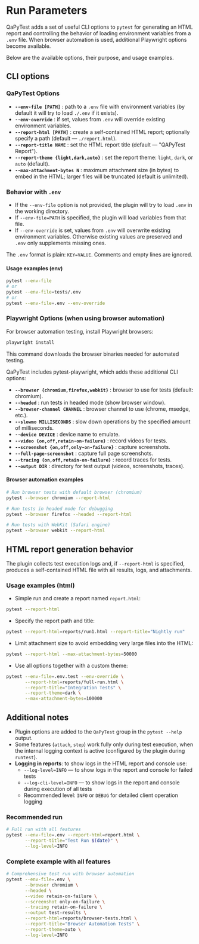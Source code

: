 # Run Parameters

QaPyTest adds a set of useful CLI options to `pytest` for generating an HTML
report and controlling the behavior of loading environment variables from
a `.env` file. When browser automation is used, additional Playwright options
become available.

Below are the available options, their purpose, and usage examples.

## CLI options

### QaPyTest Options

- **`--env-file [PATH]`** : path to a `.env` file with environment variables
  (by default it will try to load `./.env` if it exists).
- **`--env-override`** : if set, values from `.env` will override existing
  environment variables.
- **`--report-html [PATH]`** : create a self-contained HTML report; optionally
  specify a path (default — `./report.html`).
- **`--report-title NAME`** : set the HTML report title (default — "QAPyTest
  Report").
- **`--report-theme {light,dark,auto}`** : set the report theme: `light`,
  `dark`, or `auto` (default).
- **`--max-attachment-bytes N`** : maximum attachment size (in bytes) to embed
  in the HTML; larger files will be truncated (default is unlimited).

### Behavior with `.env`

- If the `--env-file` option is not provided, the plugin will try to load
  `.env` in the working directory.
- If `--env-file=PATH` is specified, the plugin will load variables from that
  file.
- If `--env-override` is set, values from `.env` will overwrite existing
  environment variables. Otherwise existing values are preserved and `.env`
  only supplements missing ones.

The `.env` format is plain: `KEY=VALUE`. Comments and empty lines are ignored.

#### Usage examples (env)

```bash
pytest --env-file
# or
pytest --env-file=tests/.env
# or
pytest --env-file=.env --env-override
```

### Playwright Options (when using browser automation)

For browser automation testing, install Playwright browsers:

```bash
playwright install
```

This command downloads the browser binaries needed for automated testing.

QaPyTest includes pytest-playwright, which adds these additional CLI options:

- **`--browser {chromium,firefox,webkit}`** : browser to use for tests
  (default: chromium).
- **`--headed`** : run tests in headed mode (show browser window).
- **`--browser-channel CHANNEL`** : browser channel to use (chrome, msedge, etc.).
- **`--slowmo MILLISECONDS`** : slow down operations by the specified amount
  of milliseconds.
- **`--device DEVICE`** : device name to emulate.
- **`--video {on,off,retain-on-failure}`** : record videos for tests.
- **`--screenshot {on,off,only-on-failure}`** : capture screenshots.
- **`--full-page-screenshot`** : capture full page screenshots.
- **`--tracing {on,off,retain-on-failure}`** : record traces for tests.
- **`--output DIR`** : directory for test output (videos, screenshots, traces).

#### Browser automation examples

```bash
# Run browser tests with default browser (chromium)
pytest --browser chromium --report-html

# Run tests in headed mode for debugging
pytest --browser firefox --headed --report-html

# Run tests with WebKit (Safari engine)
pytest --browser webkit --report-html
```

## HTML report generation behavior

The plugin collects test execution logs and, if `--report-html` is specified,
produces a self-contained HTML file with all results, logs, and attachments.

### Usage examples (html)

- Simple run and create a report named `report.html`:

```bash
pytest --report-html
```

- Specify the report path and title:

```bash
pytest --report-html=reports/run1.html --report-title="Nightly run"
```

- Limit attachment size to avoid embedding very large files into the HTML:

```bash
pytest --report-html --max-attachment-bytes=50000
```

- Use all options together with a custom theme:

```bash
pytest --env-file=.env.test --env-override \
       --report-html=reports/full-run.html \
       --report-title="Integration Tests" \
       --report-theme=dark \
       --max-attachment-bytes=100000
```

## Additional notes

- Plugin options are added to the `QaPyTest` group in the `pytest --help`
  output.
- Some features (`attach`, `step`) work fully only during test execution, when
  the internal logging context is active (configured by the plugin during
  `runtest`).
- **Logging in reports**: to show logs in the HTML report and console use:
  - `--log-level=INFO` — to show logs in the report and console for failed
    tests
  - `--log-cli-level=INFO` — to show logs in the report and console during
    execution of all tests
  - Recommended level: `INFO` or `DEBUG` for detailed client operation logging

### Recommended run

```bash
# Full run with all features
pytest --env-file=.env --report-html=report.html \
       --report-title="Test Run $(date)" \
       --log-level=INFO
```

### Complete example with all features

```bash
# Comprehensive test run with browser automation
pytest --env-file=.env \
       --browser chromium \
       --headed \
       --video retain-on-failure \
       --screenshot only-on-failure \
       --tracing retain-on-failure \
       --output test-results \
       --report-html=reports/browser-tests.html \
       --report-title="Browser Automation Tests" \
       --report-theme=auto \
       --log-level=INFO
```
